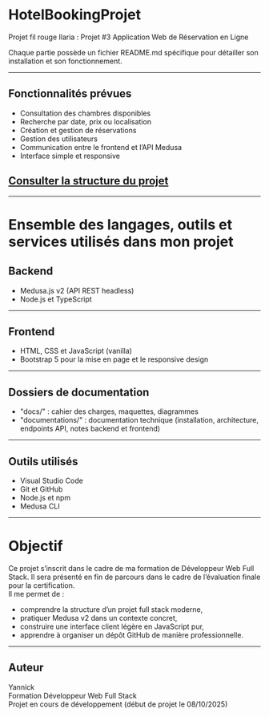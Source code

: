 # HotelBookingProjet
Projet fil rouge Ilaria : Projet #3  Application Web de Réservation en Ligne

Chaque partie possède un fichier README.md spécifique pour détailler son installation et son fonctionnement.

---

## Fonctionnalités prévues

- Consultation des chambres disponibles  
- Recherche par date, prix ou localisation  
- Création et gestion de réservations  
- Gestion des utilisateurs  
- Communication entre le frontend et l’API Medusa  
- Interface simple et responsive


## [Consulter la structure du projet](documentations/architecture.md?plain=1)



---

# Ensemble des langages, outils et services utilisés dans mon projet


## Backend
- Medusa.js v2 (API REST headless)
- Node.js et TypeScript

---

## Frontend
- HTML, CSS et JavaScript (vanilla)
- Bootstrap 5 pour la mise en page et le responsive design

---

## Dossiers de documentation

- "docs/" : cahier des charges, maquettes, diagrammes  
- "documentations/" : documentation technique (installation, architecture, endpoints API, notes backend et frontend)

---

## Outils utilisés

- Visual Studio Code  
- Git et GitHub  
- Node.js et npm  
- Medusa CLI  

---

# Objectif

Ce projet s’inscrit dans le cadre de ma formation de Développeur Web Full Stack.
Il sera présenté en fin de parcours dans le cadre de l’évaluation finale pour la certification.  
Il me permet de :
- comprendre la structure d’un projet full stack moderne,  
- pratiquer Medusa v2 dans un contexte concret,  
- construire une interface client légère en JavaScript pur,  
- apprendre à organiser un dépôt GitHub de manière professionnelle.

---

## Auteur

Yannick  
Formation Développeur Web Full Stack  
Projet en cours de développement (début de projet le 08/10/2025)


